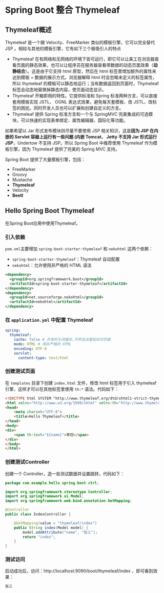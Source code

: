 # Spring Boot 整合 Thymeleaf



## Thymeleaf概述

Thymeleaf 是一个跟 Velocity、FreeMarker 类似的模板引擎，它可以完全替代 JSP 。相较与其他的模板引擎，它有如下三个极吸引人的特点

- Thymeleaf 在有网络和无网络的环境下皆可运行，即它可以让美工在浏览器查看页面的静态效果，也可以让程序员在服务器查看带数据的动态页面效果（**动静结合**）。这是由于它支持 html 原型，然后在 html 标签里增加额外的属性来达到模板 + 数据的展示方式。浏览器解释 html 时会忽略未定义的标签属性，所以 thymeleaf 的模板可以静态地运行；当有数据返回到页面时，Thymeleaf 标签会动态地替换掉静态内容，使页面动态显示。
- Thymeleaf 开箱即用的特性。它提供标准和 Spring 标准两种方言，可以直接套用模板实现 JSTL、 OGNL 表达式效果，避免每天套模板、改 JSTL、改标签的困扰。同时开发人员也可以扩展和创建自定义的方言。
- Thymeleaf 提供 Spring 标准方言和一个与 SpringMVC 完美集成的可选模块，可以快速的实现表单绑定、属性编辑器、国际化等功能。

如果希望以 Jar 形式发布模块则尽量不要使用 JSP 相关知识，这是**因为 JSP 在内嵌的 Servlet 容器上运行有一些问题 (内嵌 Tomcat、 Jetty 不支持 Jar 形式运行 JSP**，Undertow 不支持 JSP。所以 Spring Boot 中推荐使用 Thymeleaf 作为模板引擎，因为 Thymeleaf 提供了完美的 Spring MVC 支持。

Spring Boot 提供了大量模板引擎，包括：

- FreeMarker
- Groovy
- Mustache
- **Thymeleaf**
- Velocity
- **Beetl**



## Hello Spring Boot Thymeleaf

在Spring Boot应用中使用Thymeleaf。

### 引入依赖

`pom.xml`主要增加 `spring-boot-starter-thymeleaf` 和 `nekohtml` 这两个依赖：

- `spring-boot-starter-thymeleaf`：Thymeleaf 自动配置
- `nekohtml`：允许使用非严格的 HTML 语法

``` xml
<dependency>
  <groupId>org.springframework.boot</groupId>
  <artifactId>spring-boot-starter-thymeleaf</artifactId>
</dependency>
<dependency>
  <groupId>net.sourceforge.nekohtml</groupId>
  <artifactId>nekohtml</artifactId>
</dependency>
```

### 在 `application.yml` 中配置 Thymeleaf

``` yaml
spring:
  thymeleaf:
    cache: false # 开发时关闭缓存,不然没法看到实时页面
    mode: HTML # 用非严格的 HTML
    encoding: UTF-8
    servlet:
      content-type: text/html
```

### 创建测试页面

在 `templates` 目录下创建 `index.html` 文件，修改 html 标签用于引入 thymeleaf 引擎，这样才可以在其他标签里使用 `th:*` 语法。代码如下：

``` html
<!DOCTYPE html SYSTEM "http://www.thymeleaf.org/dtd/xhtml1-strict-thymeleaf-spring4-4.dtd">
<html xmlns="http://www.w3.org/1999/xhtml" xmlns:th="http://www.thymeleaf.org">
<head>
    <meta charset="UTF-8">
    <title>Hello Thymeleaf</title>
</head>
<body>
<div>
    <span th:text="${name}">李四</span>
</div>
</body>
</html>
```

### 创建测试Controller

创建一个 Controller，造一些测试数据并设置跳转，代码如下：

``` java
package com.example.hello.spring.boot.ctrl;

import org.springframework.stereotype.Controller;
import org.springframework.ui.Model;
import org.springframework.web.bind.annotation.GetMapping;

@Controller
public class IndexController {

    @GetMapping(value = "thymeleaf/index")
    public String index(Model model) {
        model.addAttribute("name", "张三");
        return "index";
    }
}
```

### 测试访问

启动成功后，访问：http://localhost:9090/boot/thymeleaf/index ，即可看到效果：

``` html
张三
```

